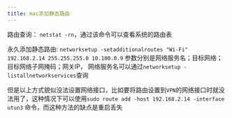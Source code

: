 ```yaml
---
title: mac添加静态路由
---
```


路由查询： `netstat -rn`，通过该命令可以查看系统的路由表

永久添加静态路由: `networksetup -setadditionalroutes "Wi-Fi" 192.168.2.14 255.255.255.0 10.100.0.9` 参数分别是网络服务名；目标网络；目标网络子网掩码；网关IP， 网络服务名可以通过`networksetup -listallnetworkservices`查询

但是以上方式貌似没法设置网络接口，比如要将路由设置到`VPN`的网络接口时就没法用了，这种情况下可以使用`sudo route add -host 192.168.2.14 -interface utun3` 命令，而这种方法的缺点是重启丢失


